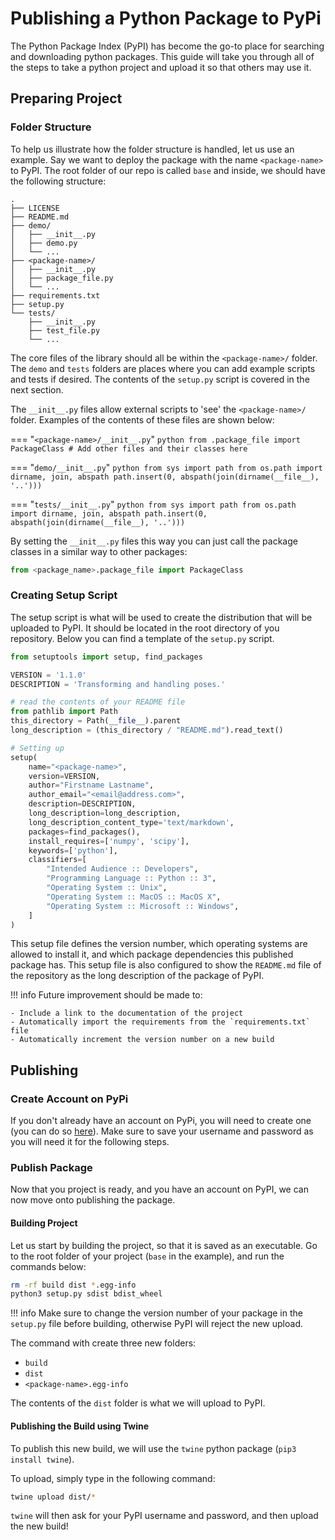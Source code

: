 # Publishing a Python Package to PyPi

The Python Package Index (PyPI) has become the go-to place for searching and downloading python packages. This guide will take you through all of the steps to take a python project and upload it so that others may use it.

## Preparing Project

### Folder Structure

To help us illustrate how the folder structure is handled, let us use an example. Say we want to deploy the package with the name `<package-name>` to PyPI. The root folder of our repo is called `base` and inside, we should have the following structure:

```
.
├── LICENSE
├── README.md
├── demo/
│   ├── __init__.py
│   ├── demo.py
│   └── ...
├── <package-name>/
│   ├── __init__.py
│   ├── package_file.py
│   └── ...
├── requirements.txt
├── setup.py
└── tests/
    ├── __init__.py
    ├── test_file.py
    └── ...
```

The core files of the library should all be within the `<package-name>/` folder. The `demo` and `tests` folders are places where you can add example scripts and tests if desired. The contents of the `setup.py` script is covered in the next section.

The `__init__.py` files allow external scripts to 'see' the `<package-name>/` folder. Examples of the contents of these files are shown below:

=== "`<package-name>/__init__.py`"
    ``` python
    from .package_file import PackageClass
    # Add other files and their classes here
    ```

=== "`demo/__init__.py`"
    ``` python
    from sys import path
    from os.path import dirname, join, abspath
    path.insert(0, abspath(join(dirname(__file__), '..')))
    ```

=== "`tests/__init__.py`"
    ``` python
    from sys import path
    from os.path import dirname, join, abspath
    path.insert(0, abspath(join(dirname(__file__), '..')))
    ```

By setting the `__init__.py` files this way you can just call the package classes in a similar way to other packages:

``` python
from <package_name>.package_file import PackageClass
```

### Creating Setup Script
The setup script is what will be used to create the distribution that will be uploaded to PyPI. It should be located in the root directory of you repository. Below you can find a template of the `setup.py` script.

``` python title="setup.py"
from setuptools import setup, find_packages

VERSION = '1.1.0'
DESCRIPTION = 'Transforming and handling poses.'

# read the contents of your README file
from pathlib import Path
this_directory = Path(__file__).parent
long_description = (this_directory / "README.md").read_text()

# Setting up
setup(
    name="<package-name>",
    version=VERSION,
    author="Firstname Lastname",
    author_email="<email@address.com>",
    description=DESCRIPTION,
    long_description=long_description,
    long_description_content_type='text/markdown',
    packages=find_packages(),
    install_requires=['numpy', 'scipy'],
    keywords=['python'],
    classifiers=[
        "Intended Audience :: Developers",
        "Programming Language :: Python :: 3",
        "Operating System :: Unix",
        "Operating System :: MacOS :: MacOS X",
        "Operating System :: Microsoft :: Windows",
    ]
)

```

This setup file defines the version number, which operating systems are allowed to install it, and which package dependencies this published package has. This setup file is also configured to show the `README.md` file of the repository as the long description of the package of PyPI.

!!! info
    Future improvement should be made to:
    
    - Include a link to the documentation of the project
    - Automatically import the requirements from the `requirements.txt` file
    - Automatically increment the version number on a new build

## Publishing

### Create Account on PyPi
If you don't already have an account on PyPi, you will need to create one (you can do so [here](https://pypi.org/account/register/)). Make sure to save your username and password as you will need it for the following steps.

### Publish Package

Now that you project is ready, and you have an account on PyPI, we can now move onto publishing the package.

#### Building Project
Let us start by building the project, so that it is saved as an executable. Go to the root folder of your project (`base` in the example), and run the commands below:

``` bash
rm -rf build dist *.egg-info
python3 setup.py sdist bdist_wheel
```

!!! info
    Make sure to change the version number of your package in the `setup.py` file before building, otherwise PyPI will reject the new upload.

The command with create three new folders:

- `build`
- `dist`
- `<package-name>.egg-info`

The contents of the `dist` folder is what we will upload to PyPI.

#### Publishing the Build using Twine
To publish this new build, we will use the `twine` python package (`pip3 install twine`).

To upload, simply type in the following command:

``` bash
twine upload dist/*
```

`twine` will then ask for your PyPI username and password, and then upload the new build!
